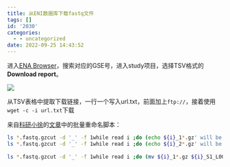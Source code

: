 ```yaml
---
title: 从ENI数据库下载fastq文件
tags: []
id: '2030'
categories:
  - - uncategorized
date: 2022-09-25 14:43:52
---
```


进入[ENA Browser](https://www.ebi.ac.uk/ena/browser/view/PRJNA573608?show=reads)，搜索对应的GSE号，进入study项目，选择TSV格式的**Download report**。

![](https://img.limour.top/archives_2023/2022/09/25/633061b015030.webp)

从TSV表格中提取下载链接，一行一个写入url.txt，前面加上`ftp://`，接着使用`wget -c -i url.txt`下载

来自[科研小徐](https://www.jianshu.com/u/10a7837324db)的[文章](https://www.jianshu.com/p/98fc6c80c216)中的批量重命名脚本：

```bash
ls *.fastq.gzcut -d '_' -f 1while read i ;do (echo ${i}_1*.gz' will be moved to '${i}_S1_L001_R1_001.fastq.gz);done
ls *.fastq.gzcut -d '_' -f 1while read i ;do (echo ${i}_2*.gz' will be moved to '${i}_S1_L001_R2_001.fastq.gz);done
 
ls *.fastq.gzcut -d '_' -f 1while read i ;do (mv ${i}_1*.gz ${i}_S1_L001_R1_001.fastq.gz;mv ${i}_2*.gz ${i}_S1_L001_R2_001.fastq.gz);done
```